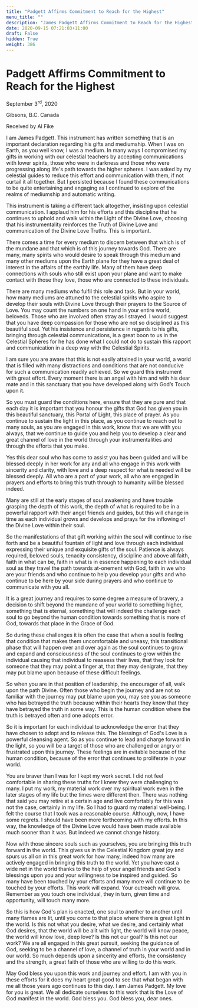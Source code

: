 ```yaml
---
title: "Padgett Affirms Commitment to Reach for the Highest"
menu_title: ""
description: "James Padgett Affirms Commitment to Reach for the Highest"
date: 2020-09-15 07:21:03+11:00
draft: False
hidden: True
weight: 386
---
```

# Padgett Affirms Commitment to Reach for the Highest 

September 3<sup>rd</sup>, 2020

Gibsons, B.C. Canada

Received by Al Fike



I am James Padgett. This instrument has written something that is an important declaration regarding his gifts and mediumship. When I was on Earth, as you well know, I was a medium. In many ways I compromised my gifts in working with our celestial teachers by accepting communications with lower spirits, those who were in darkness and those who were progressing along life's path towards the higher spheres. I was asked by my celestial guides to reduce this effort and communication with them, if not curtail it all together. But I persisted because I found these communications to be quite entertaining and engaging as I continued to explore of the realms of mediumship and automatic writing.

This instrument is taking a different tack altogether, insisting upon celestial communication. I applaud him for his efforts and this discipline that he continues to uphold and walk within the Light of the Divine Love, choosing that his instrumentality reinforces the Truth of Divine Love and communication of the Divine Love Truths. This is important.

There comes a time for every medium to discern between that which is of the mundane and that which is of this journey towards God. There are many, many spirits who would desire to speak through this medium and many other mediums upon the Earth plane for they have a great deal of interest in the affairs of the earthly life. Many of them have deep connections with souls who still exist upon your plane and want to make contact with those they love, those who are connected to these individuals.

There are many mediums who fulfil this role and task. But in your world, how many mediums are attuned to the celestial spirits who aspire to develop their souls with Divine Love through their prayers to the Source of Love. You may count the numbers on one hand in your entire world, beloveds. Those who are involved often stray as I strayed. I would suggest that you have deep compassion for those who are not so disciplined as this beautiful soul. Yet his insistence and persistence in regards to his gifts, bringing through celestial communications, is a great boon to us in the Celestial Spheres for he has done what I could not do to sustain this rapport and communication in a deep way with the Celestial Spirits.

I am sure you are aware that this is not easily attained in your world, a world that is filled with many distractions and conditions that are not conducive for such a communication readily achieved. So we guard this instrument with great effort. Every moment there is an angel with him and with his dear mate and in this sanctuary that you have developed along with God’s Touch upon it.

So you must guard the conditions here, ensure that they are pure and that each day it is important that you honour the gifts that God has given you in this beautiful sanctuary, this Portal of Light, this place of prayer. As you continue to sustain the light in this place, as you continue to reach out to many souls, as you are engaged in this work, know that we are with you always, that we continue to guide you and help you to develop a clear and great channel of love in the world through your instrumentalities and through the efforts that you make.

Yes this dear soul who has come to assist you has been guided and will be blessed deeply in her work for any and all who engage in this work with sincerity and clarity, with love and a deep respect for what is needed will be blessed deeply. All who are a part of your work, all who are engaged in prayers and efforts to bring this truth through to humanity will be blessed indeed. 

Many are still at the early stages of soul awakening and have trouble grasping the depth of this work, the depth of what is required to be in a powerful rapport with their angel friends and guides, but this will change in time as each individual grows and develops and prays for the inflowing of the Divine Love within their soul.

So the manifestations of that gift working within the soul will continue to rise forth and be a beautiful fountain of light and love through each individual expressing their unique and exquisite gifts of the soul. Patience is always required, beloved souls, tenacity consistency, discipline and above all faith, faith in what can be, faith in what is in essence happening to each individual soul as they travel the path towards at-onement with God, faith in we who are your friends and who continue to help you develop your gifts and who continue to be here by your side during prayers and who continue to communicate with you all.

It is a great journey and requires to some degree a measure of bravery, a decision to shift beyond the mundane of your world to something higher, something that is eternal, something that will indeed the challenge each soul to go beyond the human condition towards something that is more of God, towards that place in the Grace of God.

So during these challenges it is often the case that when a soul is feeling that condition that makes them uncomfortable and uneasy, this transitional phase that will happen over and over again as the soul continues to grow and expand and consciousness of the soul continues to grow within the individual causing that individual to reassess their lives, that they look for someone that they may point a finger at, that they may denigrate, that they may put blame upon because of these difficult feelings.

So when you are in that position of leadership, the encourager of all, walk upon the path Divine. Often those who begin the journey and are not so familiar with the journey may put blame upon you, may see you as someone who has betrayed the truth because within their hearts they know that they have betrayed the truth in some way. This is the human condition where the truth is betrayed often and one adopts error.

So it is important for each individual to acknowledge the error that they have chosen to adopt and to release this. The blessings of God's Love is a powerful cleansing agent. So as you continue to lead and charge forward in the light, so you will be a target of those who are challenged or angry or frustrated upon this journey. These feelings are in evitable because of the human condition, because of the error that continues to proliferate in your world.

You are braver than I was for I kept my work secret. I did not feel comfortable in sharing these truths for I knew they were challenging to many. I put my work, my material work over my spiritual work even in the later stages of my life but the times were different then. There was nothing that said you may retire at a certain age and live comfortably for this was not the case, certainly in my life. So I had to guard my material well-being. I felt the course that I took was a reasonable course. Although, now, I have some regrets. I should have been more forthcoming with my efforts. In this way, the knowledge of the Divine Love would have been made available much sooner than it was. But indeed we cannot change history. 

Now with those sincere souls such as yourselves, you are bringing this truth forward in the world. This gives us in the Celestial Kingdom great joy and spurs us all on in this great work for how many, indeed how many are actively engaged in bringing this truth to the world. Yet you have cast a wide net in the world thanks to the help of your angel friends and God's blessings upon you and your willingness to be inspired and guided. So many have been touched by your efforts and many more will continue to be touched by your efforts. This work will expand. Your outreach will grow. Remember as you touch one individual, they in turn, given time and opportunity, will touch many more.

So this is how God's plan is enacted, one soul to another to another until many flames are lit, until you come to that place where there is great light in the world. Is this not what you desire, what we desire, and certainly what God desires, that the world will be alit with light, the world will know peace, the world will know love, deep love? Is this not our goal? Is this not our work? We are all engaged in this great pursuit, seeking the guidance of God, seeking to be a channel of love, a channel of truth in your world and in our world. So much depends upon a sincerity and efforts, the consistency and the strength, a great faith of those who are willing to do this work.

May God bless you upon this work and journey and effort. I am with you in these efforts for it does my heart great good to see that what began with me all those years ago continues to this day. I am James Padgett. My love for you is great. We all dedicate ourselves to this work that is the Love of God manifest in the world. God bless you. God bless you, dear ones.